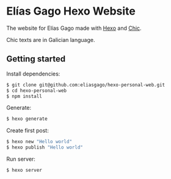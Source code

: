 # Elías Gago Hexo Website
The website for Elías Gago made with [Hexo](https://hexo.io/) and [Chic](https://github.com/Siricee/hexo-theme-Chic).

Chic texts are in Galician language.

## Getting started

Install dependencies:

``` bash
$ git clone git@github.com:eliasgago/hexo-personal-web.git
$ cd hexo-personal-web
$ npm install
```

Generate:

``` bash
$ hexo generate
```

Create first post:

``` bash
$ hexo new "Hello world"
$ hexo publish "Hello world"
```

Run server:

``` bash
$ hexo server
```